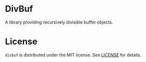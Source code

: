 # DivBuf

A library providing recursively divisible buffer objects.

# License

`divbuf` is distributed under the MIT license.  See [LICENSE](LICENSE) for
details.
